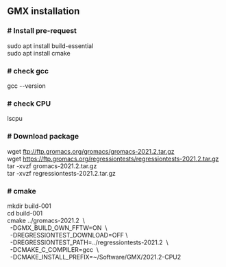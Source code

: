 ## GMX installation  
### \# Install pre-request
sudo apt install build-essential  
sudo apt install cmake  
    
### \# check gcc  
gcc --version
### \# check CPU
lscpu

### \# Download package
wget ftp://ftp.gromacs.org/gromacs/gromacs-2021.2.tar.gz  
wget https://ftp.gromacs.org/regressiontests/regressiontests-2021.2.tar.gz  
tar -xvzf gromacs-2021.2.tar.gz  
tar -xvzf regressiontests-2021.2.tar.gz  

### \# cmake
mkdir build-001  
cd build-001  
cmake ../gromacs-2021.2&nbsp; \\  
&ensp;-DGMX_BUILD_OWN_FFTW=ON&nbsp; \\  
&ensp;-DREGRESSIONTEST_DOWNLOAD=OFF \\  
&ensp;-DREGRESSIONTEST_PATH=../regressiontests-2021.2&nbsp; \\  
&ensp;-DCMAKE_C_COMPILER=gcc&nbsp; \\  
&ensp;-DCMAKE_INSTALL_PREFIX=~/Software/GMX/2021.2-CPU2  
